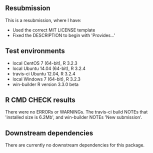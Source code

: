 ## Resubmission 
This is a resubmission, where I have: 
* Used the correct MIT LICENSE template 
* Fixed the DESCRIPTION to begin with 'Provides...'


## Test environments
* local CentOS 7 (64-bit), R 3.2.3
* local Ubuntu 14.04 (64-bit), R 3.2.4
* travis-ci Ubuntu 12.04, R 3.2.4
* local Windows 7 (64-bit), R 3.2.3
* win-builder R version 3.3.0 beta

## R CMD CHECK results
There were no ERRORs or WARNINGs. The travis-ci 
build NOTEs that 'installed size is  6.2Mb', 
and win-builder NOTEs 'New submission'.

## Downstream dependencies
There are currently no downstream dependencies for this package.
